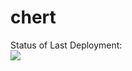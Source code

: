 # chert


Status of Last Deployment:<br>
<img src="https://github.com/ArlenTursunbekov/chert/workflows/Continuous Integration/badge.svg?branch-master"><br>

